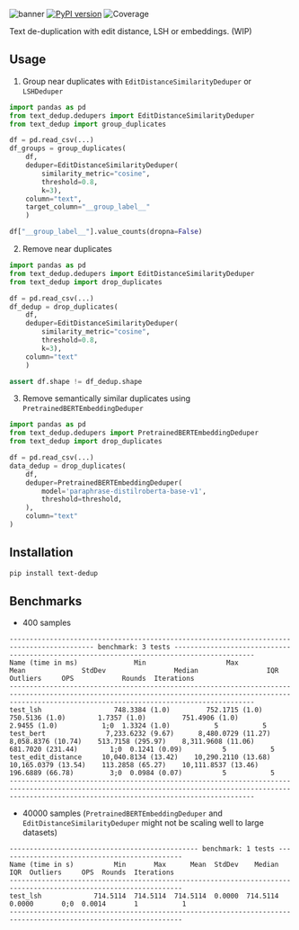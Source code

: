![banner](./banner.png)
[![PyPI version](https://badge.fury.io/py/text-dedup.svg)](https://badge.fury.io/py/text-dedup) ![Coverage](./coverage.svg)


Text de-duplication with edit distance, LSH or embeddings. (WIP)

## Usage

1. Group near duplicates with `EditDistanceSimilarityDeduper` or `LSHDeduper`
```python
import pandas as pd
from text_dedup.dedupers import EditDistanceSimilarityDeduper
from text_dedup import group_duplicates

df = pd.read_csv(...)
df_groups = group_duplicates(
    df, 
    deduper=EditDistanceSimilarityDeduper(
        similarity_metric="cosine", 
        threshold=0.8, 
        k=3),
    column="text",
    target_column="__group_label__"
    )

df["__group_label__"].value_counts(dropna=False)
```

2. Remove near duplicates
```python
import pandas as pd
from text_dedup.dedupers import EditDistanceSimilarityDeduper
from text_dedup import drop_duplicates

df = pd.read_csv(...)
df_dedup = drop_duplicates(
    df, 
    deduper=EditDistanceSimilarityDeduper(
        similarity_metric="cosine", 
        threshold=0.8, 
        k=3),
    column="text"
    )

assert df.shape != df_dedup.shape
```

3. Remove semantically similar duplicates using `PretrainedBERTEmbeddingDeduper`
```python
import pandas as pd
from text_dedup.dedupers import PretrainedBERTEmbeddingDeduper
from text_dedup import drop_duplicates

df = pd.read_csv(...)
data_dedup = drop_duplicates(
    df, 
    deduper=PretrainedBERTEmbeddingDeduper(
        model='paraphrase-distilroberta-base-v1',
        threshold=threshold, 
    ),
    column="text"
)
```

## Installation
```bash
pip install text-dedup
```

## Benchmarks

- 400 samples
```
------------------------------------------------------------------------------------------- benchmark: 3 tests ------------------------------------------------------------------------------------------
Name (time in ms)              Min                    Max                   Mean              StdDev                 Median                 IQR            Outliers     OPS            Rounds  Iterations
---------------------------------------------------------------------------------------------------------------------------------------------------------------------------------------------------------
test_lsh                  748.3384 (1.0)         752.1715 (1.0)         750.5136 (1.0)        1.7357 (1.0)         751.4906 (1.0)        2.9455 (1.0)           1;0  1.3324 (1.0)           5           5
test_bert               7,233.6232 (9.67)      8,480.0729 (11.27)     8,058.8376 (10.74)    513.7158 (295.97)    8,311.9608 (11.06)    681.7020 (231.44)        1;0  0.1241 (0.09)          5           5
test_edit_distance     10,040.8134 (13.42)    10,290.2110 (13.68)    10,165.0379 (13.54)    113.2858 (65.27)    10,111.8537 (13.46)    196.6889 (66.78)         3;0  0.0984 (0.07)          5           5
---------------------------------------------------------------------------------------------------------------------------------------------------------------------------------------------------------
```

- 40000 samples (`PretrainedBERTEmbeddingDeduper` and `EditDistanceSimilarityDeduper` might not be scaling well to large datasets)
```
----------------------------------------------- benchmark: 1 tests ----------------------------------------------
Name (time in s)          Min       Max      Mean  StdDev    Median     IQR  Outliers     OPS  Rounds  Iterations
-----------------------------------------------------------------------------------------------------------------
test_lsh             714.5114  714.5114  714.5114  0.0000  714.5114  0.0000       0;0  0.0014       1           1
-----------------------------------------------------------------------------------------------------------------
```